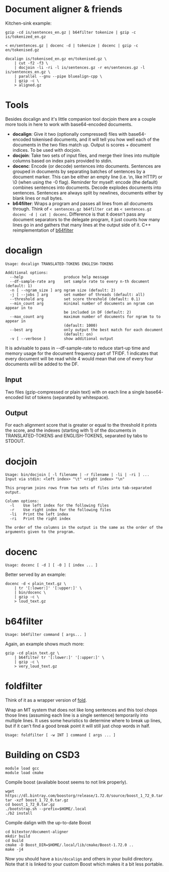 # Document aligner & friends

Kitchen-sink example:
```
gzip -cd is/sentences_en.gz | b64filter tokenize | gzip -c is/tokenized_en.gz

< en/sentences.gz | docenc -d | tokenize | docenc | gzip -c en/tokenised.gz

docalign is/tokenised_en.gz en/tokenised.gz \
    | cut -f2 -f3 \
    | docjoin -li -ri -l is/sentences.gz -r en/sentences.gz -l is/sentences_en.gz \
    | parallel --gnu --pipe bluealign-cpp \
    | gzip -c \
    > aligned.gz
```

# Tools
Besides docalign and it's little companion tool docjoin there are a couple more tools in here to work with base64-encoded documents.

- **docalign**: Give it two (optionally compressed) files with base64-encoded tokenised documents, and it will tell you how well each of the documents in the two files match up. Output is scores + document indices. To be used with docjoin.
- **docjoin**: Take two sets of input files, and merge their lines into multiple columns based on index pairs provided to stdin.
- **docenc**: Encode (or decode) sentences into documents. Sentences are grouped in documents by separating batches of sentences by a document marker. This can be either an empty line (i.e. \n, like HTTP) or \0 (when using the -0 flag). Reminder for myself: encode (the default) combines sentences into documents. Decode explodes documents into sentences. Sentences are always split by newlines, documents either by blank lines or null bytes.
- **b64filter**: Wraps a program and passes all lines from all documents through. Think of `< sentences.gz b64filter cat` as `< sentences.gz docenc -d | cat | docenc`. Difference is that it doesn't pass any document separators to the delegate program, it just counts how many lines go in and gathers that many lines at the output side of it. C++ reimplementation of [b64filter](https://github.com/paracrawl/b64filter)

# docalign
```
Usage: docalign TRANSLATED-TOKENS ENGLISH-TOKENS

Additional options:
  --help                  produce help message
  --df-sample-rate arg    set sample rate to every n-th document (default: 1)
  -n [ --ngram_size ] arg ngram size (default: 2)
  -j [ --jobs ] arg       set number of threads (default: all)
  --threshold arg         set score threshold (default: 0.1)
  --min_count arg         minimal number of documents an ngram can appear in to
                          be included in DF (default: 2)
  --max_count arg         maximum number of documents for ngram to to appear in
                          (default: 1000)
  --best arg              only output the best match for each document
                          (default: on)
  -v [ --verbose ]        show additional output
```

It is advisable to pass in --df-sample-rate to reduce start-up time and memory
usage for the document frequency part of TFIDF. 1 indicates that every document
will be read while 4 would mean that one of every four documents will be added
to the DF.

## Input
Two files (gzip-compressed or plain text) with on each line a single base64-
encoded list of tokens (separated by whitespace).

## Output
For each alignment score that is greater or equal to the threshold it prints the
score, and the indexes (starting with 1) of the documents in TRANSLATED-TOKENS
and ENGLISH-TOKENS, separated by tabs to STDOUT.

# docjoin
```
Usage: bin/docjoin [ -l filename | -r filename | -li | -ri ] ...
Input via stdin: <left index> "\t" <right index> "\n"

This program joins rows from two sets of files into tab-separated output.

Column options:
  -l    Use left index for the following files
  -r    Use right index for the following files
  -li   Print the left index
  -ri   Print the right index

The order of the columns in the output is the same as the order of the
arguments given to the program.
```

# docenc
```
Usage: docenc [ -d ] [ -0 ] [ index ... ]
```

Better served by an example:
```
docenc -d < plain_text.gz \
	| tr '[:lower:]' '[:upper:]' \
	| bin/docenc \
	| gzip -c \
	> loud_text.gz
```

# b64filter
```
Usage: b64filter command [ args... ]
```

Again, an example shows much more:
```
gzip -cd plain_text.gz \
	| b64filter tr '[:lower:]' '[:upper:]' \
	| gzip -c \
	> very_loud_text.gz
```

# foldfilter
Think of it as a wrapper version of [fold](https://linux.die.net/man/1/fold).

Wrap an MT system that does not like long sentences and this tool chops those
lines (assuming each line is a single sentence) temporarily into multiple lines.
It uses some heuristics to determine where to break up lines, but if it can't
find a good break point it will still just chop words in half.

```
Usage: foldfilter [ -w INT ] command [ args ... ]
```


# Building on CSD3
```
module load gcc
module load cmake
```

Compile boost (available boost seems to not link properly).
```
wget https://dl.bintray.com/boostorg/release/1.72.0/source/boost_1_72_0.tar.gz
tar -xzf boost_1_72_0.tar.gz
cd boost_1_72_0.tar.gz
./bootstrap.sh --prefix=$HOME/.local
./b2 install
```

Compile dalign with the up-to-date Boost
```
cd bitextor/document-aligner
mkdir build
cd build
cmake -D Boost_DIR=$HOME/.local/lib/cmake/Boost-1.72.0 ..
make -j4
```

Now you should have a `bin/docalign` and others in your build directory. Note that it is
linked to your custom Boost which makes it a bit less portable.
